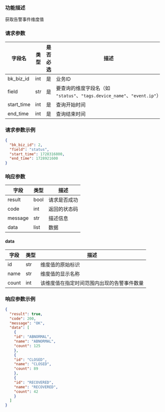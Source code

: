 ### 功能描述

获取告警事件维度值

### 请求参数

| 字段名        | 类型  | 是否必选 | 描述                                                        |
|------------|-----|------|-----------------------------------------------------------|
| bk_biz_id  | int | 是    | 业务ID                                                      |
| field      | str | 是    | 要查询的维度字段名（如 `"status"`、`"tags.device_name"`、`"event.ip"`） |
| start_time | int | 是    | 查询开始时间                                                    |
| end_time   | int | 是    | 查询结束时间                                                    |

### 请求参数示例

```json
{
  "bk_biz_id": 2,
  "field": "status",
  "start_time": 1728316800,
  "end_time": 1728921600
}
```

### 响应参数

| 字段      | 类型   | 描述     |
|---------|------|--------|
| result  | bool | 请求是否成功 |
| code    | int  | 返回的状态码 |
| message | str  | 描述信息   |
| data    | list | 数据     |

#### data

| 字段    | 类型  | 描述                    |
|-------|-----|-----------------------|
| id    | str | 维度值的原始标识              |
| name  | str | 维度值的显示名称              |
| count | int | 该维度值在指定时间范围内出现的告警事件数量 |

### 响应参数示例

```json
{
  "result": true,
  "code": 200,
  "message": "OK",
  "data": [
    {
    "id": "ABNORMAL",
    "name": "ABNORMAL",
    "count": 125
    },
    {
    "id": "CLOSED",
    "name": "CLOSED",
    "count": 89
    },
    {
    "id": "RECOVERED",
    "name": "RECOVERED",
    "count": 42
    }
  ]
}
```

